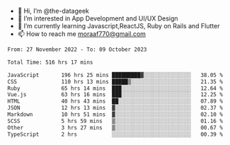 - 👋 Hi, I’m @the-datageek
- 👀 I’m interested in App Development and UI/UX Design
- 🌱 I’m currently learning Javascript,ReactJS, Ruby on Rails and Flutter
- 📫 How to reach me moraaf770@gmail.com

<!---
the-datageek/the-datageek is a ✨ special ✨ repository because its `README.md` (this file) appears on your GitHub profile.
You can click the Preview link to take a look at your changes.
--->
<!--START_SECTION:waka-->

```txt
From: 27 November 2022 - To: 09 October 2023

Total Time: 516 hrs 17 mins

JavaScript       196 hrs 25 mins █████████▓░░░░░░░░░░░░░░░   38.05 %
CSS              110 hrs 13 mins █████▒░░░░░░░░░░░░░░░░░░░   21.35 %
Ruby             65 hrs 14 mins  ███░░░░░░░░░░░░░░░░░░░░░░   12.64 %
Vue.js           63 hrs 16 mins  ███░░░░░░░░░░░░░░░░░░░░░░   12.25 %
HTML             40 hrs 43 mins  ██░░░░░░░░░░░░░░░░░░░░░░░   07.89 %
JSON             12 hrs 13 mins  ▓░░░░░░░░░░░░░░░░░░░░░░░░   02.37 %
Markdown         10 hrs 51 mins  ▓░░░░░░░░░░░░░░░░░░░░░░░░   02.10 %
SCSS             5 hrs 59 mins   ▒░░░░░░░░░░░░░░░░░░░░░░░░   01.16 %
Other            3 hrs 27 mins   ▒░░░░░░░░░░░░░░░░░░░░░░░░   00.67 %
TypeScript       2 hrs           ░░░░░░░░░░░░░░░░░░░░░░░░░   00.39 %
```

<!--END_SECTION:waka-->
